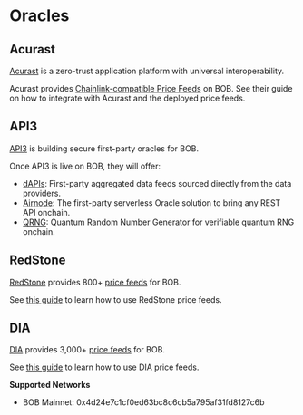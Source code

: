 # Oracles

## Acurast

[Acurast](https://acurast.com/) is a zero-trust application platform with universal interoperability.

Acurast provides [Chainlink-compatible Price Feeds](https://docs.acurast.com/integrations/evm/#chainlink-compatible-price-feeds) on BOB. See their guide on how to integrate with Acurast and the deployed price feeds.

## API3

[API3](https://api3.org/) is building secure first-party oracles for BOB.

Once API3 is live on BOB, they will offer:

- [dAPIs](https://docs.api3.org/guides/dapis/subscribing-managed-dapis/): First-party aggregated data feeds sourced directly from the data providers.
- [Airnode](https://docs.api3.org/guides/airnode/calling-an-airnode/): The first-party serverless Oracle solution to bring any REST API onchain.
- [QRNG](https://docs.api3.org/guides/qrng/): Quantum Random Number Generator for verifiable quantum RNG onchain.

<!-- TODO: Add addresses after API3 deploys -->

## RedStone

[RedStone](https://redstone.finance/) provides 800+ [price feeds](https://app.redstone.finance/) for BOB.

See [this guide](https://docs.redstone.finance/) to learn how to use RedStone price feeds.

<!-- TODO: Add RedStone addresses -->

## DIA

[DIA](https://www.diadata.org/) provides 3,000+ [price feeds](https://www.diadata.org/app/price/) for BOB.

See [this guide](https://docs.diadata.org/introduction/intro-to-dia-oracles/access-the-oracle) to learn how to use DIA price feeds.

**Supported Networks**

<!-- TODO: Verify DIA on test/mainnet -->

- BOB Mainnet: 0x4d24e7c1cf0ed63bc8c6cb5a795af31fd8127c6b
